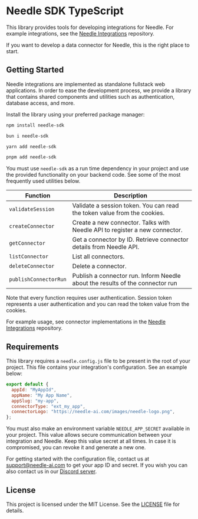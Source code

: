 # Needle SDK TypeScript

This library provides tools for developing integrations for Needle. For example integrations, see the [Needle Integrations](https://github.com/oeken/needle-integrations) repository.

If you want to develop a data connector for Needle, this is the right place to start.

## Getting Started

Needle integrations are implemented as standalone fullstack web applications. In order to ease the development process, we provide a library that contains shared components and utilities such as authentication, database access, and more.

Install the library using your preferred package manager:

```bash
npm install needle-sdk
```

```bash
bun i needle-sdk
```

```bash
yarn add needle-sdk
```

```bash
pnpm add needle-sdk
```

You must use `needle-sdk` as a run time dependency in your project and use the provided functionality on your backend code. See some of the most frequently used utilities below.

| Function              | Description                                                                   |
| --------------------- | ----------------------------------------------------------------------------- |
| `validateSession`     | Validate a session token. You can read the token value from the cookies.      |
| `createConnector`     | Create a new connector. Talks with Needle API to register a new connector.    |
| `getConnector`        | Get a connector by ID. Retrieve connector details from Needle API.            |
| `listConnector`       | List all connectors.                                                          |
| `deleteConnector`     | Delete a connector.                                                           |
| `publishConnectorRun` | Publish a connector run. Inform Needle about the results of the connector run |

Note that every function requires user authentication. Session token represents a user authentication and you can read the token value from the cookies.

For example usage, see connector implementations in the [Needle Integrations](https://github.com/oeken/needle-integrations) repository.

## Requirements

This library requires a `needle.config.js` file to be present in the root of your project. This file contains your integration's configuration. See an example below:

```js
export default {
  appId: "MyAppId",
  appName: "My App Name",
  appSlug: "my-app",
  connectorType: "ext_my_app",
  connectorLogo: "https://needle-ai.com/images/needle-logo.png",
};
```

You must also make an environment variable `NEEDLE_APP_SECRET` available in your project. This value allows secure communication between your integration and Needle. Keep this value secret at all times. In case it is compromised, you can revoke it and generate a new one.

For getting started with the configuration file, contact us at [support@needle-ai.com](mailto:support@needle-ai.com) to get your app ID and secret. If you wish you can also contact us in our [Discord server](https://discord.gg/XSHaP5pPHT).

## License

This project is licensed under the MIT License. See the [LICENSE](LICENSE) file for details.

